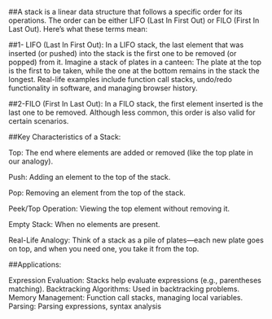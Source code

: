 ##A stack is a linear data structure that follows a specific order for its operations. The order can be either LIFO (Last In First Out) or FILO (First In Last Out). Here’s what these terms mean:

##1- LIFO (Last In First Out):
In a LIFO stack, the last element that was inserted (or pushed) into the stack is the first one to be removed (or popped) from it.
Imagine a stack of plates in a canteen: The plate at the top is the first to be taken, while the one at the bottom remains in the stack the longest.
Real-life examples include function call stacks, undo/redo functionality in software, and managing browser history.

##2-FILO (First In Last Out):
In a FILO stack, the first element inserted is the last one to be removed.
Although less common, this order is also valid for certain scenarios.

##Key Characteristics of a Stack:

Top: The end where elements are added or removed (like the top plate in our analogy).

Push: Adding an element to the top of the stack.

Pop: Removing an element from the top of the stack.

Peek/Top Operation: Viewing the top element without removing it.

Empty Stack: When no elements are present.

Real-Life Analogy: Think of a stack as a pile of plates—each new plate goes on top, and when you need one, you take it from the top.

##Applications:

Expression Evaluation: Stacks help evaluate expressions (e.g., parentheses matching).
Backtracking Algorithms: Used in backtracking problems.
Memory Management: Function call stacks, managing local variables.
Parsing: Parsing expressions, syntax analysis
